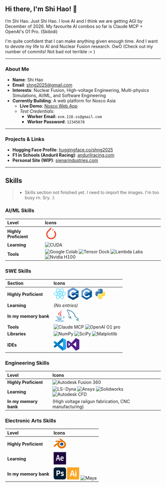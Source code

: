 ## Hi there, I'm Shi Hao! 👋

I’m Shi Hao. Just Shi Hao. I love AI and I think we are getting AGI by December of 2026. My favourite AI combos so far is Claude MCP + OpenAI's O1 Pro. (Skibidi)

I'm quite confident that I can make anything given enough time. And I want to devote my life to AI and Nuclear Fusion research. OwO (Check out my number of commits! Not bad not terrible :< )

---

### About Me
- **Name**: Shi Hao
- **Email**: [shng2025@gmail.com](mailto:shng2025@gmail.com)
- **Interests**: Nuclear Fusion, High-voltage Engineering, Multi-physics Simulations, AI/ML, and Software Engineering
- **Currently Building**: A web platform for Nosco Asia  
  - **Live Demo**: [Nosco Web App](https://nosco-app-b5be4.web.app/)
  - *Test Credentials*:  
    - **Worker Email**: `evm.110.ss@gmail.com`  
    - **Worker Password**: `12345678`

---

### Projects & Links
- **Hugging Face Profile**: [huggingface.co/shng2025](https://huggingface.co/shng2025)
- **F1 in Schools (Anduril Racing)**: [andurilracing.com](https://andurilracing.com/)
- **Personal Site (WIP)**: [sienarindustries.com](https://sienarindustries.com)

---

## Skills

>* Skills section not finished yet. I need to import the images. I'm too busy rn. Sry. :\

### AI/ML Skills

| **Level**            | **Icons**                                                                                                                                                                                                                         |
|:---------------------|:----------------------------------------------------------------------------------------------------------------------------------------------------------------------------------------------------------------------------------|
| **Highly Proficient** | <img src="https://raw.githubusercontent.com/devicons/devicon/master/icons/pytorch/pytorch-original.svg" width="40" height="40" alt="PyTorch" />                                                                                                     |
| **Learning**         | <img src="https://raw.githubusercontent.com/octicons/octicons/master/icons/question.svg" width="40" height="40" alt="CUDA" />                                                                                                                                       |
| **Tools**            | <img src="https://raw.githubusercontent.com/octicons/octicons/master/icons/question.svg" width="40" height="40" alt="Google Colab" /> <img src="https://raw.githubusercontent.com/octicons/octicons/master/icons/question.svg" width="40" height="40" alt="Tensor Dock" /> <img src="https://raw.githubusercontent.com/octicons/octicons/master/icons/question.svg" width="40" height="40" alt="Lambda Labs" /> <img src="https://raw.githubusercontent.com/octicons/octicons/master/icons/question.svg" width="40" height="40" alt="Nvidia H100" /> |


### SWE Skills

| **Section**           | **Icons**                                                                                                                                                                                                                                                                                                                                                                                                       |
|:----------------------|:----------------------------------------------------------------------------------------------------------------------------------------------------------------------------------------------------------------------------------------------------------------------------------------------------------------------------------------------------------------------------------------------------------------|
| **Highly Proficient** | <img src="https://raw.githubusercontent.com/devicons/devicon/master/icons/react/react-original.svg" width="40" height="40" alt="React" /> <img src="https://raw.githubusercontent.com/devicons/devicon/master/icons/cplusplus/cplusplus-original.svg" width="40" height="40" alt="C++" /> <img src="https://raw.githubusercontent.com/devicons/devicon/master/icons/c/c-original.svg" width="40" height="40" alt="C" /> <img src="https://raw.githubusercontent.com/devicons/devicon/master/icons/python/python-original.svg" width="40" height="40" alt="Python" />  |
| **Learning**          | *(No entries)*                                                                                                                                                                                                                                                                                                                                                                                                                                         |
| **In my memory bank** | <img src="https://raw.githubusercontent.com/devicons/devicon/master/icons/java/java-original.svg" width="40" height="40" alt="Java" />  <img src="https://raw.githubusercontent.com/devicons/devicon/master/icons/mysql/mysql-original.svg" width="40" height="40" alt="SQL" />                                                                                                                                                                 |
| **Tools**             | <img src="https://raw.githubusercontent.com/octicons/octicons/master/icons/question.svg" width="40" height="40" alt="Claude MCP" /> <img src="https://raw.githubusercontent.com/octicons/octicons/master/icons/question.svg" width="40" height="40" alt="OpenAI O1 pro" />                                                                                                                                                  |
| **Libraries**         | <img src="https://raw.githubusercontent.com/octicons/octicons/master/icons/question.svg" width="40" height="40" alt="NumPy" />  <img src="https://raw.githubusercontent.com/octicons/octicons/master/icons/question.svg" width="40" height="40" alt="SciPy" />  <img src="https://raw.githubusercontent.com/octicons/octicons/master/icons/question.svg" width="40" height="40" alt="Matplotlib" />                                                                  |
| **IDEs**              | <img src="https://raw.githubusercontent.com/devicons/devicon/master/icons/vscode/vscode-original.svg" width="40" height="40" alt="VSCode" /> <img src="https://raw.githubusercontent.com/devicons/devicon/master/icons/visualstudio/visualstudio-plain.svg" width="40" height="40" alt="Visual Studio" />                                                                                                                |                                                                                          |

### Engineering Skills

| **Level**             | **Icons**                                                                                                                                                                                                                                                                                                              |
|:----------------------|:-----------------------------------------------------------------------------------------------------------------------------------------------------------------------------------------------------------------------------------------------------------------------------------------------------------------------|
| **Highly Proficient** | <img src="https://raw.githubusercontent.com/octicons/octicons/master/icons/question.svg" width="40" height="40" alt="Autodesk Fusion 360" />                                                                                                                                                       |
| **Learning**          | <img src="https://raw.githubusercontent.com/octicons/octicons/master/icons/question.svg" width="40" height="40" alt="LS-Dyna" /> <img src="https://raw.githubusercontent.com/octicons/octicons/master/icons/question.svg" width="40" height="40" alt="Ansys" /> <img src="https://raw.githubusercontent.com/octicons/octicons/master/icons/question.svg" width="40" height="40" alt="Solidworks" /> <img src="https://raw.githubusercontent.com/octicons/octicons/master/icons/question.svg" width="40" height="40" alt="Autodesk CFD" /> |
| **In my memory bank** | (High voltage railgun fabrication, CNC manufacturing)                                                                                                                                                                                                                                                                                                         |


### Electronic Arts Skills

| **Level**             | **Icons**                                                                                                                                                                                                                                                                                                              |
|:----------------------|:-----------------------------------------------------------------------------------------------------------------------------------------------------------------------------------------------------------------------------------------------------------------------------------------------------------------------|
| **Highly Proficient** | <img src="https://raw.githubusercontent.com/devicons/devicon/master/icons/blender/blender-original.svg" width="40" height="40" alt="Blender" />                                                                                                                                                                |
| **Learning**          | <img src="https://raw.githubusercontent.com/devicons/devicon/master/icons/aftereffects/aftereffects-plain.svg" width="40" height="40" alt="Adobe After Effects" />                                                                                                                                  |
| **In my memory bank** | <img src="https://raw.githubusercontent.com/devicons/devicon/master/icons/photoshop/photoshop-plain.svg" width="40" height="40" alt="Photoshop" /> <img src="https://raw.githubusercontent.com/devicons/devicon/master/icons/illustrator/illustrator-plain.svg" width="40" height="40" alt="Illustrator" /> <img src="https://raw.githubusercontent.com/octicons/octicons/master/icons/question.svg" width="40" height="40" alt="Maya" /> |


